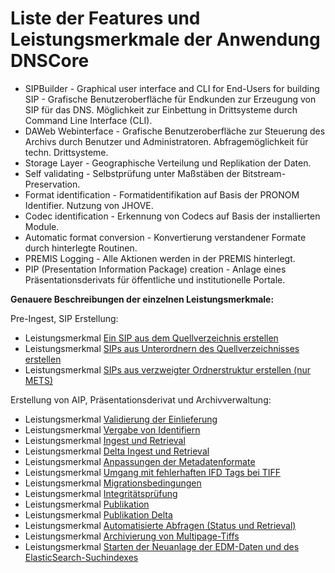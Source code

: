 # Liste der Features und Leistungsmerkmale der Anwendung DNSCore

* SIPBuilder - Graphical user interface and CLI for End-Users for building SIP - Grafische Benutzeroberfläche für Endkunden zur Erzeugung von SIP für das DNS. Möglichkeit zur Einbettung in Drittsysteme durch Command Line Interface (CLI). 
* DAWeb Webinterface - Grafische Benutzeroberfläche zur Steuerung des Archivs durch Benutzer und Administratoren. Abfragemöglichkeit für techn. Drittsysteme.
* Storage Layer - Geographische Verteilung und Replikation der Daten.
* Self validating - Selbstprüfung unter Maßstäben der Bitstream-Preservation.
* Format identification - Formatidentifikation auf Basis der PRONOM Identifier. Nutzung von JHOVE.
* Codec identification - Erkennung von Codecs auf Basis der installierten Module.
* Automatic format conversion - Konvertierung verstandener Formate durch hinterlegte Routinen. 
* PREMIS Logging - Alle Aktionen werden in der PREMIS hinterlegt.
* PIP (Presentation Information Package) creation - Anlage eines Präsentationsderivats für öffentliche und institutionelle Portale. 

<b>Genauere Beschreibungen der einzelnen Leistungsmerkmale:</b>

<c>Pre-Ingest, SIP Erstellung:</c>
* Leistungsmerkmal [Ein SIP aus dem Quellverzeichnis erstellen](../../../../SIP-Builder/src/manual/feature_create_sip_single.md)   
* Leistungsmerkmal [SIPs aus Unterordnern des Quellverzeichnisses erstellen](../../../../SIP-Builder/src/manual/feature_create_sips_multiple.md)   
* Leistungsmerkmal [SIPs aus verzweigter Ordnerstruktur erstellen (nur METS)](../../../../SIP-Builder/src/manual/feature_create_sips_nested.md)

<c>Erstellung von AIP, Präsentationsderivat und Archivverwaltung:</c>
* Leistungsmerkmal [Validierung der Einlieferung](feature_ingest_validation.md)
* Leistungsmerkmal [Vergabe von Identifiern](feature_identifier_assignment.md)
* Leistungsmerkmal [Ingest und Retrieval](feature_ingest_retrieval.md)
* Leistungsmerkmal [Delta Ingest und Retrieval](feature_delta_ingest_retrieval.md)
* Leistungsmerkmal [Anpassungen der Metadatenformate](feature_metadata_updates.md)
* Leistungsmerkmal [Umgang mit fehlerhaften IFD Tags bei TIFF](feature_tiff_problem_detection.md)
* Leistungsmerkmal [Migrationsbedingungen](feature_migration_right.md)
* Leistungsmerkmal [Integritätsprüfung](feature_integrity_check.md)
* Leistungsmerkmal [Publikation](feature_publication.md) 
* Leistungsmerkmal [Publikation Delta](feature_publication_delta.md)
* Leistungsmerkmal [Automatisierte Abfragen (Status und Retrieval)](feature_automated_queries.md) 
* Leistungsmerkmal [Archivierung von Multipage-Tiffs](feature_multipagetiff.md) 
* Leistungsmerkmal [Starten der Neuanlage der EDM-Daten und des ElasticSearch-Suchindexes](feature_rebuild_edm.md) 

